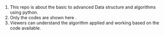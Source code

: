 1. This repo is about the basic to advanced Data structure and algorithms using python.
2. Only the codes are shown here .
3. Viewers can understand the algorithm applied and working based on the code available.
